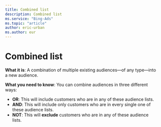 ```yaml
---
title: Combined list
description: Combined list
ms.service: "Bing-Ads"
ms.topic: "article"
author: eric-urban
ms.author: eur
---
```


# Combined list

**What it is**: A combination of multiple existing audiences—of any type—into a new audience.

**What you need to know**: You can combine audiences in three different ways:
- **OR**: This will include customers who are in any of these audience lists.
- **AND**: This will include only customers who are in every single one of these audience lists.
- **NOT**: This will **exclude** customers who are in any of these audience lists.


